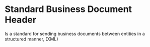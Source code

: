 # Standard Business Document Header

Is a standard for sending business documents between entities in a structured manner, (XML)